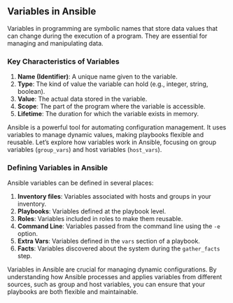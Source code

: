 ## Variables in Ansible

Variables in programming are symbolic names that store data values that can change during the execution of a program. They are essential for managing and manipulating data.

### Key Characteristics of Variables

1. **Name (Identifier)**: A unique name given to the variable.
2. **Type**: The kind of value the variable can hold (e.g., integer, string, boolean).
3. **Value**: The actual data stored in the variable.
4. **Scope**: The part of the program where the variable is accessible.
5. **Lifetime**: The duration for which the variable exists in memory.

Ansible is a powerful tool for automating configuration management. It uses variables to manage dynamic values, making playbooks flexible and reusable. Let’s explore how variables work in Ansible, focusing on group variables (`group_vars`) and host variables (`host_vars`).

### Defining Variables in Ansible

Ansible variables can be defined in several places:

1. **Inventory files**: Variables associated with hosts and groups in your inventory.
2. **Playbooks**: Variables defined at the playbook level.
3. **Roles**: Variables included in roles to make them reusable.
4. **Command Line**: Variables passed from the command line using the `-e` option.
5. **Extra Vars**: Variables defined in the `vars` section of a playbook.
6. **Facts**: Variables discovered about the system during the `gather_facts` step.

Variables in Ansible are crucial for managing dynamic configurations. By understanding how Ansible processes and applies variables from different sources, such as group and host variables, you can ensure that your playbooks are both flexible and maintainable.
